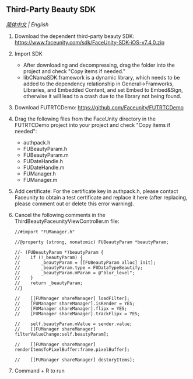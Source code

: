 ## Third-Party Beauty SDK

_[简体中文](README-zh_CN.md) | English_

1. Download the dependent third-party beauty SDK: https://www.faceunity.com/sdk/FaceUnity-SDK-iOS-v7.4.0.zip

2. Import SDK
    - After downloading and decompressing, drag the folder into the project and check "Copy items if needed."
    - libCNamaSDK.framework is a dynamic library, which needs to be added to the dependency relationship in General->Framworks, Libraries, and Embedded Content, and set Embed to Embed&Sign, otherwise it will lead to a crash due to the library not being found.

3. Download FUTRTCDemo: https://github.com/Faceunity/FUTRTCDemo

4. Drag the following files from the FaceUnity directory in the FUTRTCDemo project into your project and check "Copy items if needed":
	- authpack.h
	- FUBeautyParam.h
	- FUBeautyParam.m
	- FUDateHandle.h
	- FUDateHandle.m
	- FUManager.h
	- FUManager.m
5. Add certificate: For the certificate key in authpack.h, please contact Faceunity to obtain a test certificate and replace it here (after replacing, please comment out or delete this error warning).

6. Cancel the following comments in the ThirdBeautyFaceunityViewController.m file:
	```
	//#import "FUManager.h"
	```

	```
	//@property (strong, nonatomic) FUBeautyParam *beautyParam;
	```

	```
	//- (FUBeautyParam *)beautyParam {
	//    if (!_beautyParam) {
	//        _beautyParam = [[FUBeautyParam alloc] init];
	//        _beautyParam.type = FUDataTypeBeautify;
	//        _beautyParam.mParam = @"blur_level";
	//    }
	//    return _beautyParam;
	//}
	```

	```
	//    [[FUManager shareManager] loadFilter];
	//    [FUManager shareManager].isRender = YES;
	//    [FUManager shareManager].flipx = YES;
	//    [FUManager shareManager].trackFlipx = YES;
	```

	```
	//    self.beautyParam.mValue = sender.value;
	//    [[FUManager shareManager] filterValueChange:self.beautyParam];
	```

	```
	//    [[FUManager shareManager] renderItemsToPixelBuffer:frame.pixelBuffer];
	```

	```
	//    [[FUManager shareManager] destoryItems];
	```
7. Command + R to run